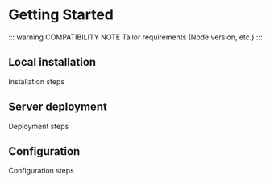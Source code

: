 # Getting Started

::: warning COMPATIBILITY NOTE
Tailor requirements (Node version, etc.)
:::

## Local installation

Installation steps

## Server deployment

Deployment steps

## Configuration

Configuration steps
